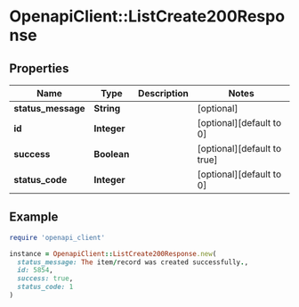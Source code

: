 # OpenapiClient::ListCreate200Response

## Properties

| Name | Type | Description | Notes |
| ---- | ---- | ----------- | ----- |
| **status_message** | **String** |  | [optional] |
| **id** | **Integer** |  | [optional][default to 0] |
| **success** | **Boolean** |  | [optional][default to true] |
| **status_code** | **Integer** |  | [optional][default to 0] |

## Example

```ruby
require 'openapi_client'

instance = OpenapiClient::ListCreate200Response.new(
  status_message: The item/record was created successfully.,
  id: 5854,
  success: true,
  status_code: 1
)
```

